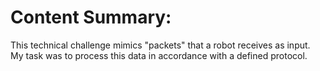 # Content Summary:

This technical challenge mimics "packets" that a robot receives as input. My task was to process this data in accordance with a defined protocol.
